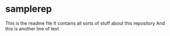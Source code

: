 # samplerep
This is the readme file
It contains all sorts of stuff about this repository
And this is another line of text


